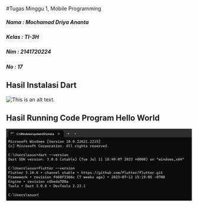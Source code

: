 #Tugas Minggu 1, Mobile Programming

##### Nama  : Mochamad Driya Ananta
##### Kelas : TI-3H
##### Nim   : 2141720224
##### No    : 17



## Hasil Instalasi Dart
![This is an alt text.](./docs/version-running.png "Gambar versi dart.")

## Hasil Running Code Program Hello World
![This is an alt text.](./docs/version-dart-flutter.png "Gambar Running Program dart membuat project Hello, World!.")


